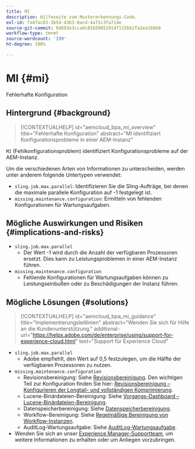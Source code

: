 ```yaml
---
title: MI
description: Hilfeseite zum Mustererkennungs-Code.
exl-id: fa47ac63-1b5d-43b3-8acd-4a71c3fa714e
source-git-commit: 0d693e3ccadc81b59852914f115bb2fa2ea166b0
workflow-type: tm+mt
source-wordcount: '199'
ht-degree: 100%

---
```


# MI {#mi}

Fehlerhafte Konfiguration

## Hintergrund {#background}

>[!CONTEXTUALHELP]
>id="aemcloud_bpa_mi_overview"
>title="Fehlerhafte Konfiguration"
>abstract="MI identifiziert Konfigurationsprobleme in einer AEM-Instanz"

`MI` (Fehlkonfigurationsproblem) identifiziert Konfigurationsprobleme auf der AEM-Instanz.

Um die verschiedenen Arten von Informationen zu unterscheiden, werden unter anderem folgende Untertypen verwendet:

* `sling.job.max.parallel`: Identifizieren Sie die Sling-Aufträge, bei denen die maximale parallele Konfiguration auf -1 festgelegt ist.
* `missing.maintenance.configuration`: Ermitteln von fehlenden Konfigurationen für Wartungsaufgaben.

## Mögliche Auswirkungen und Risiken {#implications-and-risks}

* `sling.job.max.parallel`
   * Der Wert -1 wird durch die Anzahl der verfügbaren Prozessoren ersetzt. Dies kann zu Leistungsproblemen in einer AEM-Instanz führen.
* `missing.maintenance.configuration`
   * Fehlende Konfigurationen für Wartungsaufgaben können zu Leistungseinbußen oder zu Beschädigungen der Instanz führen.

## Mögliche Lösungen {#solutions}

>[!CONTEXTUALHELP]
>id="aemcloud_bpa_mi_guidance"
>title="Implementierungsleitlinien"
>abstract="Wenden Sie sich für Hilfe an die Kundenunterstützung."
>additional-url="https://helpx.adobe.com/de/enterprise/using/support-for-experience-cloud.html" text="Support für Experience Cloud"

* `sling.job.max.parallel`
   * Adobe empfiehlt, den Wert auf 0,5 festzulegen, um die Hälfte der verfügbaren Prozessoren zu nutzen.
* `missing.maintenance.configuration`
   * Revisionsbereinigung: Siehe [Revisionsbereinigung](https://experienceleague.adobe.com/de/docs/experience-manager-65/content/implementing/deploying/deploying/revision-cleanup). Den wichtigen Teil zur Konfiguration finden Sie hier: [Revisionsbereinigung – Konfigurieren der Longtail- und vollständigen Komprimierung](https://experienceleague.adobe.com/de/docs/experience-manager-65/content/implementing/deploying/deploying/revision-cleanup).
   * Lucene-Binärdateien-Bereinigung: Siehe [Vorgangs-Dashboard – Lucene-Binärdateien-Bereinigung](https://experienceleague.adobe.com/de/docs/experience-manager-65/content/sites/administering/operations/operations-dashboard#lucene-binaries-cleanup).
   * Datenspeicherbereinigung: Siehe [Datenspeicherbereinigung](https://experienceleague.adobe.com/de/docs/experience-manager-65/content/sites/administering/operations/data-store-garbage-collection).
   * Workflow-Bereinigung: Siehe [Regelmäßige Bereinigung von Workflow-Instanzen](https://experienceleague.adobe.com/de/docs/experience-manager-65/content/sites/administering/operations/workflows-administering#regular-purging-of-workflow-instances).
   * AuditLog-Wartungsaufgabe: Siehe [AuditLog-Wartungsaufgabe](https://experienceleague.adobe.com/de/docs/experience-manager-65/content/sites/administering/operations/operations-audit-log).
* Wenden Sie sich an unser [Experience Manager-Supportteam](https://helpx.adobe.com/de/enterprise/using/support-for-experience-cloud.html), um weitere Informationen zu erhalten oder um Anliegen vorzubringen.
